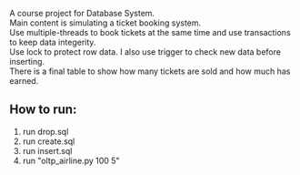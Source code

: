 A course project for Database System.      
Main content is simulating a ticket booking system.          
Use multiple-threads to book tickets at the same time and use transactions to keep data integerity.         
Use lock to protect row data. I also use trigger to check new data before inserting.        
There is a final table to show how many tickets are sold and how much has earned.          

## How to run:           
1) run drop.sql             
2) run create.sql            
3) run insert.sql            
4) run "oltp_airline.py  100  5"           
